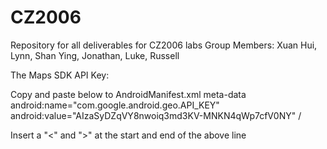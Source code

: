 # CZ2006
Repository for all deliverables for CZ2006 labs 
Group Members: Xuan Hui, Lynn, Shan Ying, Jonathan, Luke, Russell


The Maps SDK API Key:

Copy and paste below to AndroidManifest.xml
meta-data
    android:name="com.google.android.geo.API_KEY"
    android:value="AIzaSyDZqVY8nwoiq3md3KV-MNKN4qWp7cfV0NY" /
    
Insert a "<" and ">" at the start and end of the above line
